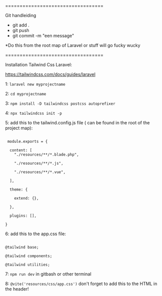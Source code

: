 ==================================

Git handleiding

- git add .
- git push
- git commit -m "een message"

*Do this from the root map of Laravel or stuff will go fucky wucky


==================================

Installation Tailwind Css Laravel:

https://tailwindcss.com/docs/guides/laravel

1: ``` laravel new myprojectname ```

2: ``` cd myprojectname ```

3: ``` npm install -D tailwindcss postcss autoprefixer ```

4: ``` npx tailwindcss init -p ```

5: add this to the tailwind.config.js file ( can be found in the root of the project map):
```

 module.exports = {
 
  content: [
    "./resources/**/*.blade.php",
    
    "./resources/**/*.js",
    
    "./resources/**/*.vue",
    
  ],
  
  theme: {
  
    extend: {},
    
  },
  
  plugins: [],
  
}

```
6: add this to the app.css file:
```

@tailwind base;

@tailwind components;

@tailwind utilities;

```
7: ``` npm run dev ``` 
in gitbash or other terminal


8:  ``` @vite('resources/css/app.css') ```
don't forget to add this to the HTML in the header!


